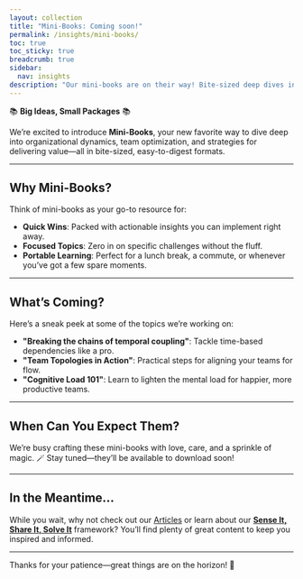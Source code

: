 ```yaml
---
layout: collection
title: "Mini-Books: Coming soon!"
permalink: /insights/mini-books/
toc: true
toc_sticky: true
breadcrumb: true
sidebar:
  nav: insights
description: "Our mini-books are on their way! Bite-sized deep dives into organizational dynamics, team flow, and more. Stay tuned!"
---
```


📚 **Big Ideas, Small Packages** 📚

We’re excited to introduce **Mini-Books**, your new favorite way to dive deep into organizational dynamics, team optimization, and strategies for delivering value—all in bite-sized, easy-to-digest formats.

---

## Why Mini-Books?

Think of mini-books as your go-to resource for:

- **Quick Wins**: Packed with actionable insights you can implement right away.
- **Focused Topics**: Zero in on specific challenges without the fluff.
- **Portable Learning**: Perfect for a lunch break, a commute, or whenever you’ve got a few spare moments.

---

## What’s Coming?

Here’s a sneak peek at some of the topics we’re working on:

- **"Breaking the chains of temporal coupling"**: Tackle time-based dependencies like a pro.
- **"Team Topologies in Action"**: Practical steps for aligning your teams for flow.
- **"Cognitive Load 101"**: Learn to lighten the mental load for happier, more productive teams.

---

## When Can You Expect Them?

We’re busy crafting these mini-books with love, care, and a sprinkle of magic. 🪄 Stay tuned—they’ll be available to download soon!

<script async data-uid="06c268f237" src="https://betterteamdynamics.kit.com/06c268f237/index.js"></script>

---

## In the Meantime...

While you wait, why not check out our [Articles](/insights/articles/) or learn about our **[Sense It, Share It, Solve It](/sense-share-solve/)** framework? You’ll find plenty of great content to keep you inspired and informed.

---

Thanks for your patience—great things are on the horizon! 🚀
